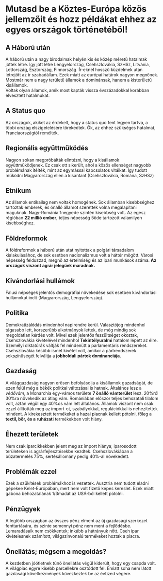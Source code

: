 # Mutasd be a Köztes-Európa közös jellemzőit és hozz példákat ehhez az egyes országok történetéből!

## A Háború után
A háború után a nagy birodalmak helyén kis és közép méretű hatalmak jöttek létre. Így jött létre Lengyelország, Csehszlovákia, SzHSz, Litvánia, Lettország, Észtország, Finnország. Ír-eknél hosszú küzdelmek után létrejött az ír szabadállam. Ezek miatt az európai határok nagyon megnőnek.  
Mostmár nem a nagy területű államok a dominánsak, hanem a kisterületű kisállamok.  
Voltak olyan államok, amik most kapták vissza évszázadokkal korábban elvesztett hatalmukat. 

## A Status quo
Az országok, akiket az érdekelt, hogy a status quo fent legyen tartva, a többi ország elszigetelésére törekedtek. Ők, az ehhez szükséges hatalmat, Franciaországtól remélték. 

## Regionális együttműködés
Nagyon sokan megpróbálták elintézni, hogy a kisállamok együttműködjenek. Ez csak ott sikerült, ahol a közös ellenséget nagyobb problémának ítélték, mint az egymással kapcsolatos vitáikat. Így tudott működni Magyarország ellen a kisantant (Csehszlovákia, Romána, SzHSz)

## Etnikum
Az államok entikailag nem voltak homogének. Sok államban kisebbséghez tartoztak emberek, és önálló államot szerettek volna megalapítani maguknak. Nagy-Románia 1negyede szintén kisebbség volt. Az egész régióban __22 millió ember__, teljes népesség 5öde tartozott valamilyen kisebbséghez. 

## Földreformok
A földreformok a háború után utat nyitottak a polgári társadalom kialakulásához, de sok esetben nacionalizmus volt a háttér mögött. Városi népesség felduzzad, megnő az értelmiség és az ipari munkások száma. __Az országok viszont agrár jelegűek maradnak.__

## Kivándorlási hullámok
Falusi népségek jelentős demográfiai növekedése sok esetben kivándorlási hullámokat indít (Magyarország, Lengyelország).

## Politika
Demokratizálódás mindenhol napirendre kerül. Választójog mindenhol tágasabb lett, korszerűbb alkotmányok lettek, de még mindig sok megoldatlan kérdés volt. Mivel ezek jelentős feszültséget okoztak, Csehszlovákia kivételével mindenhol __Tekintélyuralmi__ hatalom lépett az élre. Személyi diktatúrák váltják fel mindenütt a parlamentáris rendszereket. Csehszlovákia később ismét kivétel volt, amikor a pártrendszerek sokszínűségét felváltja a __jobboldali pártok dominanciája__. 

## Gazdaság
A világgazdaság nagyon erősen befolyásolja a kisállamok gazadságát, de ezen felül még a békék politkai változásai is hatnak. Általános lesz a _védővám_, a Monarchia egy-vámos területe __7 önálló vámterület__ lesz. 20%ról 30%ra növekedik az átlag vám. Romániában először teljes behozatali tilalom volt, aztán végül egy 40%os vám lett általános. Államok viszont nem csak ezzel állították meg az import-ot, szabályokkal, regulációkkal is nehezítettek mindent. A kirekesztett termékeket a hazai piacnak kellett pótolni, főleg a __textil, bőr, és a ruházati__ termékekben volt hiány. 

## Éhezett területek
Nem csak iparcikkekben jelent meg az import hiánya; iparosodott területeken is agrárfejlesztésekbe kezdtek. Csehszlovákiában a búzatermelés 75%, sertésállomány pedig 40%-al növekedett. 

## Problémák ezzel
Ezek a szűkítések problémákhoz is vezettek. Ausztria nem tudott eladni gépekee Kelet-Európában, mert nem volt fizető képes kereslet. Ezek miatt gabona behozatalának 1/3madát az USÁ-ból kellett pótolni. 

## Pénzügyek
A legtöbb országban az összes pénz elment az új gazdasági szerkezet fenttartására, és szinte semennyi pénz nem ment a fejlődésbe. Lemaradásaik nem csökkentek; inkább a hátrányuk nőtt. Cseh ipar kivételesnek számított, világszinvonalú termékeket hoztak a piacra. 

## Önellátás; mégsem a megoldás?
A kezdetben jóötletnek tűnő önellátás végül kiderült, hogy egy csapda volt. A világpiac egyre kisebb parcellekre osztódott fel. Emiatt soha nem látott gazdasági következmények kövezkeztek be az évtized végére. 